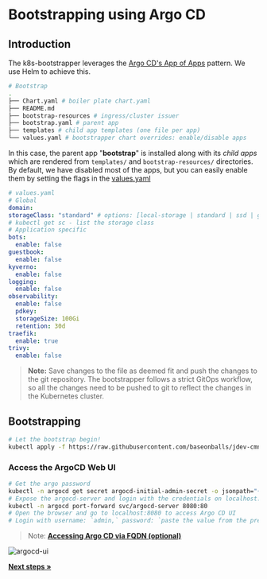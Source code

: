 # Bootstrapping using Argo CD

## Introduction

The k8s-bootstrapper leverages the [Argo CD's App of Apps](https://argo-cd.readthedocs.io/en/stable/operator-manual/cluster-bootstrapping/) pattern. We use Helm to achieve this.

```bash
# Bootstrap
.
├── Chart.yaml # boiler plate chart.yaml
├── README.md 
├── bootstrap-resources # ingress/cluster issuer
├── bootstrap.yaml # parent app 
├── templates # child app templates (one file per app)
└── values.yaml # bootstrapper chart overrides: enable/disable apps
```

In this case, the parent app "**bootstrap**" is installed along with its *child apps* which are rendered from `templates/` and `bootstrap-resources/` directories.
By default, we have disabled most of the apps, but you can easily enable them by setting the flags in the [values.yaml](./values.yaml)

```yaml
# values.yaml
# Global
domain: 
storageClass: "standard" # options: [local-storage | standard | ssd | gp2 | gluster] : https://github.com/coreos/prometheus-operator/blob/master/Documentation/user-guides/storage.md
# kubectl get sc - list the storage class
# Application specific
bots:
  enable: false
guestbook:
  enable: false
kyverno:
  enable: false  
logging:
  enable: false
observability:
  enable: false
  pdkey:
  storageSize: 100Gi
  retention: 30d
traefik:
  enable: true  
trivy:
  enable: false
```

> **Note:** Save changes to the file as deemed fit and push the changes to the git repository. The bootstrapper follows a strict GitOps workflow, so all the changes need to be pushed to git to reflect the changes in the Kubernetes cluster.

## Bootstrapping

```bash
# Let the bootstrap begin!
kubectl apply -f https://raw.githubusercontent.com/baseonballs/jdev-cmn-registry-argocd/main/bootstrap/bootstrap.yaml
```

### Access the ArgoCD Web UI

```bash
# Get the argo password
kubectl -n argocd get secret argocd-initial-admin-secret -o jsonpath="{.data.password}" | base64 -d; echo
# Expose the argocd-server and login with the credentials on localhost:8080
kubectl -n argocd port-forward svc/argocd-server 8080:80
# Open the browser and go to localhost:8080 to access Argo CD UI
# Login with username: `admin,` password: `paste the value from the previous step.`
```

>Note: [**Accessing Argo CD via FQDN (optional)**](../argocd/README.md)

![argocd-ui](../docs/assets/argocd-ui.png)

[**Next steps »**](../observability/README.md)
